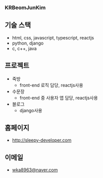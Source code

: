### KRBeomJunKim

## 기술 스택

* html, css, javascript, typescript, reactjs
* python, django
* c, c++, java

## 프로젝트

* 죽방
  * front-end 로직 담당, reactjs사용
* 수문장
  * front-end 중 사용자 앱 담당, reactjs사용
* 블로그
  * django사용
  
## 홈페이지

* <http://sleepy-developer.com>

## 이메일

* wka8963@naver.com
